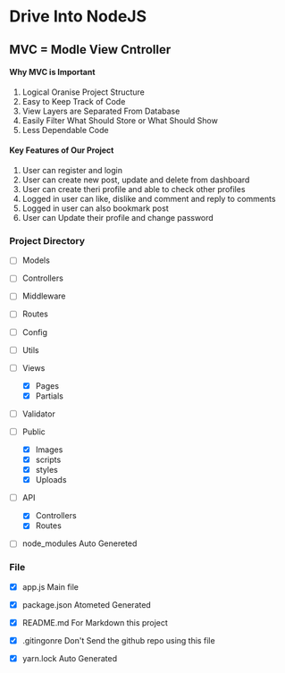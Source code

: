 # Drive Into NodeJS

## MVC = Modle View Cntroller

#### Why MVC is Important
01. Logical Oranise Project Structure
02. Easy to Keep Track of Code
03. View Layers are Separated From Database
04. Easily Filter What Should Store or What Should Show
05. Less Dependable Code

#### Key Features of Our Project
01. User can register and login
02. User can create new post, update and delete from dashboard
03. User can create theri profile and able to check other profiles
04. Logged in user can like, dislike and comment and reply to comments
05. Logged in user can also bookmark post
06. User can Update their profile and change password



### Project Directory
- [ ] Models
- [ ] Controllers
- [ ] Middleware
- [ ] Routes
- [ ] Config
- [ ] Utils
- [ ] Views
    - [x] Pages
    - [x] Partials
- [ ] Validator
- [ ] Public
    - [x] Images
    - [x] scripts
    - [x] styles
    - [x] Uploads
- [ ] API
    - [x] Controllers
    - [x] Routes
- [ ] node_modules Auto Genereted



### File
- [x] app.js Main file
- [x] package.json Atometed Generated
- [x] README.md For Markdown  this project
- [x] .gitingonre Don't Send the github repo using this file
- [x] yarn.lock Auto Generated


